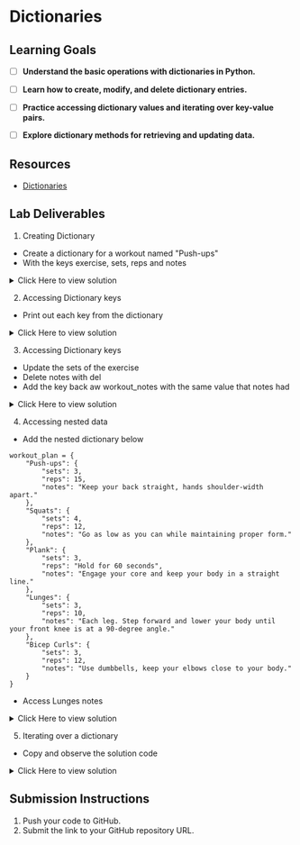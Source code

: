 # Dictionaries

## Learning Goals

- [ ] **Understand the basic operations with dictionaries in Python.**
- [ ] **Learn how to create, modify, and delete dictionary entries.**
- [ ] **Practice accessing dictionary values and iterating over key-value pairs.**
- [ ] **Explore dictionary methods for retrieving and updating data.**




## Resources
- [Dictionaries](https://www.w3schools.com/PYTHON/python_dictionaries.asp)


## Lab Deliverables

1. Creating Dictionary

- Create a dictionary for a workout named "Push-ups"
- With the keys exercise, sets, reps and notes 

<details>
  <summary>Click Here to view solution</summary>

```
push_ups = {
        "exercise":"Push-ups",
        "sets": 3,
        "reps": 15,
        "notes": "Keep your back straight, hands shoulder-width apart."
    }

```

</details>

2. Accessing Dictionary keys

- Print out each key from the dictionary

<details>
  <summary>Click Here to view solution</summary>

```
print(push_ups["exercise"])
print(push_ups["sets"])
print(push_ups["reps"])
print(push_ups["notes"])

```

</details>

3. Accessing Dictionary keys

- Update the sets of the exercise
- Delete notes with del
- Add the key back aw workout_notes with the same value that notes had

<details>
  <summary>Click Here to view solution</summary>

```
# Update the sets of the exercise
push_ups["sets"] = 5

# Delete notes with del
del push_ups["notes"]

#Add the key back aw workout_notes with the same value that notes had
push_ups["workout_notes"] ="Keep your back straight, hands shoulder-width apart."

print(push_ups)

```

</details>

4. Accessing nested data

- Add the nested dictionary below
```
workout_plan = {
    "Push-ups": {
        "sets": 3,
        "reps": 15,
        "notes": "Keep your back straight, hands shoulder-width apart."
    },
    "Squats": {
        "sets": 4,
        "reps": 12,
        "notes": "Go as low as you can while maintaining proper form."
    },
    "Plank": {
        "sets": 3,
        "reps": "Hold for 60 seconds",
        "notes": "Engage your core and keep your body in a straight line."
    },
    "Lunges": {
        "sets": 3,
        "reps": 10,
        "notes": "Each leg. Step forward and lower your body until your front knee is at a 90-degree angle."
    },
    "Bicep Curls": {
        "sets": 3,
        "reps": 12,
        "notes": "Use dumbbells, keep your elbows close to your body."
    }
}

```
- Access Lunges notes

<details>
  <summary>Click Here to view solution</summary>

```
#Accessing nested data
workout_plan = {
    "Push-ups": {
        "sets": 3,
        "reps": 15,
        "notes": "Keep your back straight, hands shoulder-width apart."
    },
    "Squats": {
        "sets": 4,
        "reps": 12,
        "notes": "Go as low as you can while maintaining proper form."
    },
    "Plank": {
        "sets": 3,
        "reps": "Hold for 60 seconds",
        "notes": "Engage your core and keep your body in a straight line."
    },
    "Lunges": {
        "sets": 3,
        "reps": 10,
        "notes": "Each leg. Step forward and lower your body until your front knee is at a 90-degree angle."
    },
    "Bicep Curls": {
        "sets": 3,
        "reps": 12,
        "notes": "Use dumbbells, keep your elbows close to your body."
    }
}

#Access Lunges notes
print(workout_plan["Lunges"]["notes"])

```

</details>


5. Iterating over a dictionary

- Copy and observe the solution code
<details>
  <summary>Click Here to view solution</summary>

```
# Iterating over a dictionary
# The .items() method converts the dictionary into an iterable collection of key-value pairs (tuples).
# Each tuple contains the key as the first element and the value as the second.
# We can use a for loop to access both the key and value.

for key, value in push_ups.items():
    print(f"{key.upper()}: {value}")

```

</details>

## Submission Instructions

1. Push your code to GitHub.
2. Submit the link to your GitHub repository URL.
